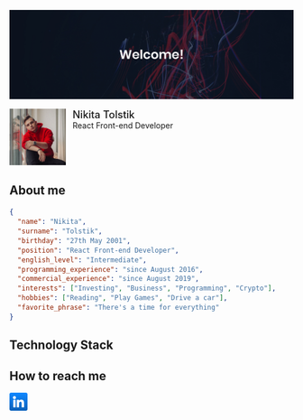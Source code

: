 ![Drag Racing](./assets/Banner%20%231.jpg)

<div style="display: flex; align-items: flex-start;">
  <a href="https://www.linkedin.com/in/nikita-tolstik-9a73b31b6/">
    <img src="./assets/avatar.jpg" alt="linkedin" style="width: 100px;" />
  </a>

  <div style="margin-left: 12px;">
    <div style="font-size: 18px; font-weight: 500;">Nikita Tolstik</div>
    <div>React Front-end Developer</div>
  </div>
</div>

## About me

```json
{
  "name": "Nikita",
  "surname": "Tolstik",
  "birthday": "27th May 2001",
  "position": "React Front-end Developer",
  "english_level": "Intermediate",
  "programming_experience": "since August 2016",
  "commercial_experience": "since August 2019",
  "interests": ["Investing", "Business", "Programming", "Crypto"],
  "hobbies": ["Reading", "Play Games", "Drive a car"],
  "favorite_phrase": "There's a time for everything"
}
```

## Technology Stack

## How to reach me

<div>
<a href="https://www.linkedin.com/in/nikita-tolstik-9a73b31b6/">
  <img src="./assets/linkedin.png" alt="linkedin" style="width: 32px;" />
</a>
</div>
